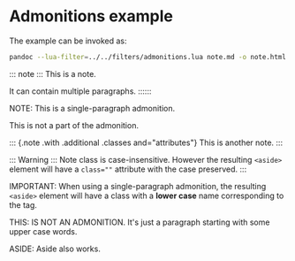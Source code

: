 # Admonitions example

The example can be invoked as:

```sh
pandoc --lua-filter=../../filters/admonitions.lua note.md -o note.html
```

::: note :::
This is a note.

It can contain multiple paragraphs.
::::::

NOTE: This is a single-paragraph admonition.

This is not a part of the admonition.

::: {.note .with .additional .classes and="attributes"}
This is another note.
:::

::: Warning :::
Note class is case-insensitive. However the resulting `<aside>` element will have a `class=""` attribute with the case preserved.
:::

IMPORTANT: When using a single-paragraph admonition, the resulting `<aside>` element will have a class with a **lower case** name corresponding to the tag.

THIS: IS NOT AN ADMONITION. It's just a paragraph starting with some upper case words.

ASIDE: Aside also works.

